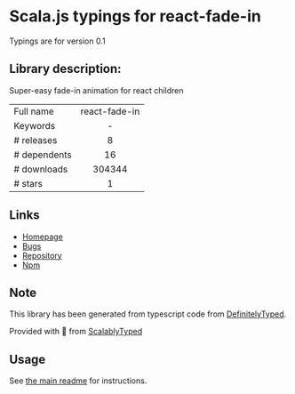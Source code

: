 
# Scala.js typings for react-fade-in

Typings are for version 0.1

## Library description:
Super-easy fade-in animation for react children

|                    |                 |
| ------------------ | :-------------: |
| Full name          | react-fade-in |
| Keywords           | - |
| # releases         | 8 |
| # dependents       | 16 |
| # downloads        | 304344 |
| # stars            | 1 |

## Links
- [Homepage](https://github.com/gkaemmer/react-fade-in#readme)
- [Bugs](https://github.com/gkaemmer/react-fade-in/issues)
- [Repository](https://github.com/gkaemmer/react-fade-in)
- [Npm](https://www.npmjs.com/package/react-fade-in)
    


## Note
This library has been generated from typescript code from [DefinitelyTyped](https://definitelytyped.org).

Provided with :purple_heart: from [ScalablyTyped](https://github.com/oyvindberg/ScalablyTyped)

## Usage
See [the main readme](../../readme.md) for instructions.



